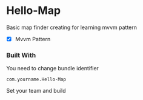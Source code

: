 
#  Hello-Map

Basic map finder creating for learning mvvm pattern 

- [x] Mvvm Pattern


### Built With

You need to change bundle identifier

```
com.yourname.Hello-Map
```
Set your team and build
